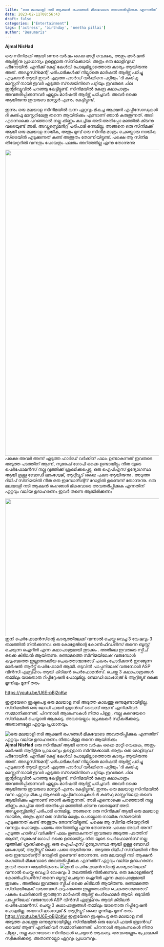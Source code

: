 ```yaml
---
title: "ഒരു മലയാളി നടി ആക്ഷൻ രംഗങ്ങൾ മികവോടെ അവതരിപ്പിക്കുക എന്നതിന് ഏറ്റവും വലിയ ഉദാഹരണം നീതാപിള്ള തന്നെ ആയിരിക്കും"
date: 2023-02-11T08:56:43
draft: false
categories: ["Entertainment"]
tags: ['actress', 'birthday', 'neetha pillai']
author: "Beaumaris"
---
```


<strong>Ajmal NisHad</strong>

ഒരു സിനിമക്ക് ആയി ഒന്നര വർഷം ഒക്കെ മാറ്റി വെക്കുക, അതും മാർഷൽ ആർട്സിനു പ്രാധാന്യം ഉള്ളൊരു സിനിമക്കായി. അതും ഒരു മോളിവുഡ് ഹീറോയിൻ. എനിക്ക് കേട്ട് കേൾവി പോലുമില്ലാത്തൊരു കാര്യം ആയിരുന്നു അത്. അഡ്ജസ്റ്മെന്റ് പരിപാടികൾക്ക് നില്കാതെ മാർഷൽ ആർട്സ് പഠിച്ചു എടുക്കാൻ ആയി ഇവർ എടുത്ത ഹാർഡ് വർക്കിനെ പറ്റിയും 'ദി കുങ്ഫു മാസ്റ്ററി'നായി ഇവർ എടുത്ത സ്‌ട്രെയിനിനെ പറ്റിയും ഇവരുടെ ചില ഇന്റർവ്യൂവിൽ പറഞ്ഞു കേട്ടിട്ടുണ്ട്. സിനിമയിൽ കേന്ദ്ര കഥാപാത്രം അവതരിപ്പിക്കുന്നവർ എല്ലാം മാർഷൽ ആർട്സ് പഠിച്ചവർ. അവർ ഒക്കെ ആയിരുന്നു ഇവരുടെ മാസ്റ്റർ എന്നും കേട്ടിട്ടുണ്ട്.

ഇന്നും ഒരു മലയാള സിനിമയിൽ വന്ന ഏറ്റവും മികച്ച ആക്ഷൻ എപ്പിസോഡുകൾ ദി കുങ്ഫു മാസ്റ്ററിലേതു തന്നെ ആയിരിക്കും എന്നാണ് ഞാൻ കരുതുന്നത്. അടി എന്നൊക്കെ പറഞ്ഞാൽ നല്ല കിണ്ണം കാച്ചിയ അടി അതിപ്പോ മഞ്ഞിൽ കിടന്നു വരെയുണ്ട് അടി. അഡ്ജസ്റ്റ്മെൻറ്റ് പരിപാടി ഒന്നുമില്ല. അങ്ങനെ ഒരു സിനിമക്ക് ആയി ഒരു മലയാള നായിക, അതും മുമ്പ് ഒരു സിനിമ മാത്രം ചെയ്തൊരു നായിക സ്‌ട്രെയിൻ എടുക്കുന്നത് കണ്ട് അത്ഭുതം തോന്നിയിട്ടുണ്ട്. പക്ഷെ ആ സിനിമ തിയേറ്ററിൽ വന്നതും പോയതും പലരും അറിഞ്ഞില്ല എന്നു തോന്നുന്നു

<img class="size-large wp-image-383072 aligncenter" src="https://cdn.boolokam.com/articles/2023/02/fwfwf-819x1024.jpg" alt="" width="800" height="1000" />പക്ഷെ അവർ അന്ന് എടുത്ത ഹാർഡ് വർക്കിന്‌ ഫലം ഉണ്ടാകുന്നത് ഇവരുടെ അടുത്ത പടത്തിന് ആണ്, സുരേഷ് ഗോപി ഒക്കെ ഉണ്ടായിട്ടും നീത യുടെ പെർഫോമൻസ് നല്ല വൃത്തിക്ക് ശ്രദ്ധിക്കപ്പെട്ടു. ഒരു ഐപിഎസ് ഉദ്യോഗസ്ഥ ആയി ഉള്ള ബോഡി ലാംഗ്വേജ്, ആറ്റിട്യൂട് ഒക്കെ പക്കാ ആയിരുന്നു . അടുത്ത ദിലീപ് സിനിമയിൽ നീത ഒരു ഇമ്പോര്ടന്റ്റ്‌ റോളിൽ ഉണ്ടെന്ന് തോന്നുന്നു. ഒരു മലയാളി നടി ആക്ഷൻ രംഗങ്ങൾ മികവോടെ അവതരിപ്പിക്കുക എന്നതിന് ഏറ്റവും വലിയ ഉദാഹരണം ഇവർ തന്നെ ആയിരിക്കണം

<img class="size-large wp-image-383074 aligncenter" src="https://cdn.boolokam.com/articles/2023/02/jpg-1024x576.webp" alt="" width="800" height="450" />ഇനി പെർഫോമൻസിന്റെ കാര്യത്തിലേക്ക് വന്നാൽ ചെയ്തു വെച്ച 3 വേഷവും 3 തലത്തിൽ നിൽക്കുന്നവ. ഒരു കോളേജിന്റെ കോൺഫിഡൻസ് തന്നെ ബൂസ്റ്റ്‌ ചെയുന്ന ഐറിൻ എന്ന കഥാപാത്രമായി തുടക്കം . അതിലെ ഇവരുടെ സ്പീച് ഒക്കെ കിടിലൻ ആയിരുന്നു. രണ്ടാമത്തെ സിനിമയിലേക് വരുമ്പോൾ കുടുംബത്തെ ഇല്ലാതാക്കിയ ചെകുത്താന്മാരോട് പകരം ചോദിക്കാൻ ഇറങ്ങുന്ന മാർഷൽ ആർട്ട്സ് പെർഫോമർ ആയി. ഒടുവിൽ പാപ്പനിലേക് വരുമ്പോൾ ASP വിൻസി എബ്രഹാം ആയി കിടിലൻ പെർഫോമൻസ്. ചെയ്ത 3 കഥാപാത്രങ്ങൾ തമ്മിലും യാതൊരു റിപ്പീറ്റേഷൻ പോലുമില്ല. ബോഡി ലാംഗ്വേജ് &amp; ആറ്റിട്യൂട് ഒക്കെ മൂന്നിലും മൂന്ന് തരം

https://youtu.be/U6E-pBj2pKw

ഇത്രയേറെ ഇഷ്ടപെട്ട ഒരു മലയാള നടി അടുത്ത കാലത്തു ഒന്നുമുണ്ടായിട്ടില്ല. സിനിമയിൽ ഒരു ലേഡി ഫയർ ബ്രാൻഡ് വൈബ് ആണ് എനിക്കിവർ സമ്മാനിക്കുന്നത്. പിറന്നാൾ ആശംസകൾ നീതാ പിള്ള , നല്ല കുറെയേറെ സിനിമകൾ ചെയ്യാൻ ആകട്ടെ. അവയെല്ലാം പ്രേക്ഷകർ സ്വീകരിക്കട്ടെ. അതാണല്ലോ ഏറ്റവും പ്രധാനവും.


![ഒരു മലയാളി നടി ആക്ഷൻ രംഗങ്ങൾ മികവോടെ അവതരിപ്പിക്കുക എന്നതിന് ഏറ്റവും വലിയ ഉദാഹരണം നീതാപിള്ള തന്നെ ആയിരിക്കും](https://cdn.boolokam.com/articles/2023/02/fwfwf-819x1024.jpg)**Ajmal NisHad** ഒരു സിനിമക്ക് ആയി ഒന്നര വർഷം ഒക്കെ മാറ്റി വെക്കുക, അതും മാർഷൽ ആർട്സിനു പ്രാധാന്യം ഉള്ളൊരു സിനിമക്കായി. അതും ഒരു മോളിവുഡ് ഹീറോയിൻ. എനിക്ക് കേട്ട് കേൾവി പോലുമില്ലാത്തൊരു കാര്യം ആയിരുന്നു അത്. അഡ്ജസ്റ്മെന്റ് പരിപാടികൾക്ക് നില്കാതെ മാർഷൽ ആർട്സ് പഠിച്ചു എടുക്കാൻ ആയി ഇവർ എടുത്ത ഹാർഡ് വർക്കിനെ പറ്റിയും 'ദി കുങ്ഫു മാസ്റ്ററി'നായി ഇവർ എടുത്ത സ്‌ട്രെയിനിനെ പറ്റിയും ഇവരുടെ ചില ഇന്റർവ്യൂവിൽ പറഞ്ഞു കേട്ടിട്ടുണ്ട്. സിനിമയിൽ കേന്ദ്ര കഥാപാത്രം അവതരിപ്പിക്കുന്നവർ എല്ലാം മാർഷൽ ആർട്സ് പഠിച്ചവർ. അവർ ഒക്കെ ആയിരുന്നു ഇവരുടെ മാസ്റ്റർ എന്നും കേട്ടിട്ടുണ്ട്. ഇന്നും ഒരു മലയാള സിനിമയിൽ വന്ന ഏറ്റവും മികച്ച ആക്ഷൻ എപ്പിസോഡുകൾ ദി കുങ്ഫു മാസ്റ്ററിലേതു തന്നെ ആയിരിക്കും എന്നാണ് ഞാൻ കരുതുന്നത്. അടി എന്നൊക്കെ പറഞ്ഞാൽ നല്ല കിണ്ണം കാച്ചിയ അടി അതിപ്പോ മഞ്ഞിൽ കിടന്നു വരെയുണ്ട് അടി. അഡ്ജസ്റ്റ്മെൻറ്റ് പരിപാടി ഒന്നുമില്ല. അങ്ങനെ ഒരു സിനിമക്ക് ആയി ഒരു മലയാള നായിക, അതും മുമ്പ് ഒരു സിനിമ മാത്രം ചെയ്തൊരു നായിക സ്‌ട്രെയിൻ എടുക്കുന്നത് കണ്ട് അത്ഭുതം തോന്നിയിട്ടുണ്ട്. പക്ഷെ ആ സിനിമ തിയേറ്ററിൽ വന്നതും പോയതും പലരും അറിഞ്ഞില്ല എന്നു തോന്നുന്നു പക്ഷെ അവർ അന്ന് എടുത്ത ഹാർഡ് വർക്കിന്‌ ഫലം ഉണ്ടാകുന്നത് ഇവരുടെ അടുത്ത പടത്തിന് ആണ്, സുരേഷ് ഗോപി ഒക്കെ ഉണ്ടായിട്ടും നീത യുടെ പെർഫോമൻസ് നല്ല വൃത്തിക്ക് ശ്രദ്ധിക്കപ്പെട്ടു. ഒരു ഐപിഎസ് ഉദ്യോഗസ്ഥ ആയി ഉള്ള ബോഡി ലാംഗ്വേജ്, ആറ്റിട്യൂട് ഒക്കെ പക്കാ ആയിരുന്നു . അടുത്ത ദിലീപ് സിനിമയിൽ നീത ഒരു ഇമ്പോര്ടന്റ്റ്‌ റോളിൽ ഉണ്ടെന്ന് തോന്നുന്നു. ഒരു മലയാളി നടി ആക്ഷൻ രംഗങ്ങൾ മികവോടെ അവതരിപ്പിക്കുക എന്നതിന് ഏറ്റവും വലിയ ഉദാഹരണം ഇവർ തന്നെ ആയിരിക്കണം ![](https://cdn.boolokam.com/articles/2023/02/jpg-1024x576.webp)ഇനി പെർഫോമൻസിന്റെ കാര്യത്തിലേക്ക് വന്നാൽ ചെയ്തു വെച്ച 3 വേഷവും 3 തലത്തിൽ നിൽക്കുന്നവ. ഒരു കോളേജിന്റെ കോൺഫിഡൻസ് തന്നെ ബൂസ്റ്റ്‌ ചെയുന്ന ഐറിൻ എന്ന കഥാപാത്രമായി തുടക്കം . അതിലെ ഇവരുടെ സ്പീച് ഒക്കെ കിടിലൻ ആയിരുന്നു. രണ്ടാമത്തെ സിനിമയിലേക് വരുമ്പോൾ കുടുംബത്തെ ഇല്ലാതാക്കിയ ചെകുത്താന്മാരോട് പകരം ചോദിക്കാൻ ഇറങ്ങുന്ന മാർഷൽ ആർട്ട്സ് പെർഫോമർ ആയി. ഒടുവിൽ പാപ്പനിലേക് വരുമ്പോൾ ASP വിൻസി എബ്രഹാം ആയി കിടിലൻ പെർഫോമൻസ്. ചെയ്ത 3 കഥാപാത്രങ്ങൾ തമ്മിലും യാതൊരു റിപ്പീറ്റേഷൻ പോലുമില്ല. ബോഡി ലാംഗ്വേജ് & ആറ്റിട്യൂട് ഒക്കെ മൂന്നിലും മൂന്ന് തരം https://youtu.be/U6E-pBj2pKw ഇത്രയേറെ ഇഷ്ടപെട്ട ഒരു മലയാള നടി അടുത്ത കാലത്തു ഒന്നുമുണ്ടായിട്ടില്ല. സിനിമയിൽ ഒരു ലേഡി ഫയർ ബ്രാൻഡ് വൈബ് ആണ് എനിക്കിവർ സമ്മാനിക്കുന്നത്. പിറന്നാൾ ആശംസകൾ നീതാ പിള്ള , നല്ല കുറെയേറെ സിനിമകൾ ചെയ്യാൻ ആകട്ടെ. അവയെല്ലാം പ്രേക്ഷകർ സ്വീകരിക്കട്ടെ. അതാണല്ലോ ഏറ്റവും പ്രധാനവും.
